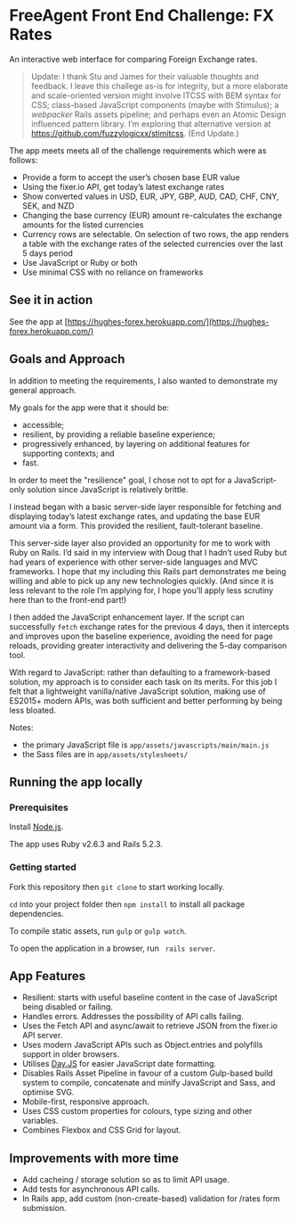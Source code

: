# FreeAgent Front End Challenge: FX Rates
An interactive web interface for comparing Foreign Exchange rates.

> Update: I thank Stu and James for their valuable thoughts and feedback. I leave this challege as-is for integrity, but a more elaborate and scale-oriented version might involve ITCSS with BEM syntax for CSS; class-based JavaScript components (maybe with Stimulus); a _webpacker_ Rails assets pipeline; and perhaps even an Atomic Design influenced pattern library. I’m exploring that alternative version at https://github.com/fuzzylogicxx/stimitcss. (End Update.)

The app meets meets all of the challenge requirements which were as follows:
- Provide a form to accept the user’s chosen base EUR value 
- Using the fixer.io​ API, get today’s latest exchange rates
- Show converted values in USD, EUR, JPY, GBP, AUD, CAD, CHF, CNY, SEK, and NZD
- Changing the base currency (EUR) amount re-calculates the exchange amounts for the listed currencies
- Currency rows are selectable. On selection of two rows, the app renders a table with the exchange rates of the selected currencies over the last 5 days period
- Use JavaScript or Ruby or both
- Use minimal CSS with no reliance on frameworks

## See it in action

See the app at [https://hughes-forex.herokuapp.com/](https://hughes-forex.herokuapp.com/)

## Goals and Approach
In addition to meeting the requirements, I also wanted to demonstrate my general approach.

My goals for the app were that it should be:
- accessible; 
- resilient, by providing a reliable baseline experience; 
- progressively enhanced, by layering on additional features for supporting contexts; and 
- fast.

In order to meet the "resilience" goal, I chose not to opt for a JavaScript-only solution since JavaScript is relatively brittle.

I instead began with a basic server-side layer responsible for fetching and displaying today’s latest exchange rates, and updating the base EUR amount via a form. This provided the resilient, fault-tolerant baseline.

This server-side layer also provided an opportunity for me to work with Ruby on Rails. I’d said in my interview with Doug that I hadn’t used Ruby but had years of experience with other server-side languages and MVC frameworks. I hope that my including this Rails part demonstrates me being willing and able to pick up any new technologies quickly. (And since it is less relevant to the role I’m applying for, I hope you’ll apply less scrutiny here than to the front-end part!)

I then added the JavaScript enhancement layer. If the script can successfully `fetch` exchange rates for the previous 4 days, then it intercepts and improves upon the baseline experience, avoiding the need for page reloads, providing greater interactivity and delivering the 5-day comparison tool. 

With regard to JavaScript: rather than defaulting to a framework-based solution, my approach is to consider each task on its merits. For this job I felt that a lightweight vanilla/native JavaScript solution, making use of ES2015+ modern APIs, was both sufficient and better performing by being less bloated. 

Notes: 
- the primary JavaScript file is `app/assets/javascripts/main/main.js`
- the Sass files are in `app/assets/stylesheets/`

## Running the app locally

### Prerequisites

Install [Node.js](https://nodejs.org/en/).

The app uses Ruby v2.6.3 and Rails 5.2.3.

### Getting started

Fork this repository then `git clone` to start working locally.

`cd` into your project folder then `npm install` to install all package dependencies.

To compile static assets, run `gulp` or `gulp watch`.

To open the application in a browser, run ` rails server`.

## App Features
- Resilient: starts with useful baseline content in the case of JavaScript being disabled or failing.
- Handles errors. Addresses the possibility of API calls failing.
- Uses the Fetch API and async/await to retrieve JSON from the fixer.io API server.
- Uses modern JavaScript APIs such as Object.entries and polyfills support in older browsers.
- Utilises [Day.JS](https://github.com/iamkun/dayjs) for easier JavaScript date formatting.
- Disables Rails Asset Pipeline in favour of a custom Gulp-based build system to compile, concatenate and minify JavaScript and Sass, and optimise SVG.
- Mobile-first, responsive approach.
- Uses CSS custom properties for colours, type sizing and other variables.
- Combines Flexbox and CSS Grid for layout.


## Improvements with more time
- Add cacheing / storage solution so as to limit API usage. 
- Add tests for asynchronous API calls.
- In Rails app, add custom (non-create-based) validation for /rates form submission.
